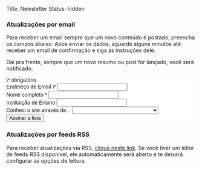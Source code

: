 Title: Newsletter
Status: hidden

### Atualizações por email

Para receber um email sempre que um novo conteúdo é postado, preencha
os campos abaixo. Após enviar os dados, aguarde alguns minutos até
receber um email de confirmação e siga as instruções dele.

Daí pra frente, sempre que um novo resumo ou post for lançado, você
será notificado.

<!-- Begin MailChimp Signup Form -->
<link href="//cdn-images.mailchimp.com/embedcode/classic-081711.css" rel="stylesheet" type="text/css">
<style type="text/css">
	#mc_embed_signup{background:#fff; clear:left; font:14px Helvetica,Arial,sans-serif; }
	/* Add your own MailChimp form style overrides in your site stylesheet or in this style block.
	   We recommend moving this block and the preceding CSS link to the HEAD of your HTML file. */
</style>
<div id="mc_embed_signup">
<form action="//github.us11.list-manage.com/subscribe/post?u=3783dc4ab88b3c33d2f740f47&amp;id=9af8b5b934" method="post" id="mc-embedded-subscribe-form" name="mc-embedded-subscribe-form" class="validate" target="_blank" novalidate>
    <div id="mc_embed_signup_scroll">
	<!-- <h2>Subscribe to our mailing list</h2> -->
<div class="indicates-required"><span class="asterisk">\*</span> obrigatório</div>
<div class="mc-field-group">
	<label for="mce-EMAIL">Endereço de Email  <span class="asterisk">\*</span>
</label>
	<input type="email" value="" name="EMAIL" class="required email" id="mce-EMAIL">
</div>
<div class="mc-field-group">
	<label for="mce-NAME">Nome completo  <span class="asterisk">*</span>
</label>
	<input type="text" value="" name="NAME" class="required" id="mce-NAME">
</div>
<div class="mc-field-group">
	<label for="mce-FACUL">Instituição de Ensino </label>
	<input type="text" value="" name="FACUL" class="" id="mce-FACUL">
</div>
<div class="mc-field-group">
	<label for="mce-SPREAD">Conheci o site através de... </label>
	<select name="SPREAD" class="" id="mce-SPREAD">
	<option value=""></option>
	<option value=""></option>
<option value="Link no resumo">Link no resumo</option>
<option value="Indicação de um amigo">Indicação de um amigo</option>
<option value="Email da turma">Email da turma</option>
<option value="Grupo (Facebook, WhatsApp, etc.)">Grupo (Facebook, WhatsApp, etc.)</option>
<option value="Outros">Outros</option>

</select>
</div>
	<div id="mce-responses" class="clear">
		<div class="response" id="mce-error-response" style="display:none"></div>
		<div class="response" id="mce-success-response" style="display:none"></div>
	</div>    <!-- real people should not fill this in and expect good things - do not remove this or risk form bot signups-->
    <div style="position: absolute; left: -5000px;"><input type="text" name="b_3783dc4ab88b3c33d2f740f47_9af8b5b934" tabindex="-1" value=""></div>
    <div class="clear"><input type="submit" value="Assinar a lista" name="subscribe" id="mc-embedded-subscribe" class="button btn-signup"></div>
    </div>
</form>
</div>
<script type='text/javascript' src='//s3.amazonaws.com/downloads.mailchimp.com/js/mc-validate.js'></script><script type='text/javascript'>(function($) {window.fnames = new Array(); window.ftypes = new Array();fnames[0]='EMAIL';ftypes[0]='email';fnames[1]='NAME';ftypes[1]='text';fnames[3]='FACUL';ftypes[3]='text';fnames[4]='SPREAD';ftypes[4]='dropdown';
$.extend($.validator.messages, {
required: "Campo de preenchimento obrigat&oacute;rio.",
remote: "Por favor, corrija este campo.",
email: "Por favor, introduza um endere&ccedil;o eletr&oacute;nico v&aacute;lido.",
url: "Por favor, introduza um URL v&aacute;lido.",
date: "Por favor, introduza uma data v&aacute;lida.",
dateISO: "Por favor, introduza uma data v&aacute;lida (ISO).",
number: "Por favor, introduza um n&uacute;mero v&aacute;lido.",
digits: "Por favor, introduza apenas d&iacute;gitos.",
creditcard: "Por favor, introduza um n&uacute;mero de cart&atilde;o de cr&eacute;dito v&aacute;lido.",
equalTo: "Por favor, introduza de novo o mesmo valor.",
accept: "Por favor, introduza um ficheiro com uma extens&atilde;o v&aacute;lida.",
maxlength: $.validator.format("Por favor, n&atilde;o introduza mais do que {0} caracteres."),
minlength: $.validator.format("Por favor, introduza pelo menos {0} caracteres."),
rangelength: $.validator.format("Por favor, introduza entre {0} e {1} caracteres."),
range: $.validator.format("Por favor, introduza um valor entre {0} e {1}."),
max: $.validator.format("Por favor, introduza um valor menor ou igual a {0}."),
min: $.validator.format("Por favor, introduza um valor maior ou igual a {0}.")
});}(jQuery));var $mcj = jQuery.noConflict(true);
</script>

<!--End mc_embed_signup-->

### Atualizações por feeds RSS

Para receber atualizações via RSS,
[clique neste link](../feeds/all.atom.xml). Se você tiver um leitor de
feeds RSS disponível, ele automaticamente será aberto e te deixará
configurar as opções de leitura.

<!-- Local Variables: -->
<!-- coding: utf-8-unix -->
<!-- End: -->

